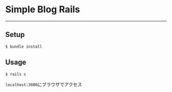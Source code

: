 # Simple Blog Rails
---
## Setup
```
$ bundle install
```
## Usage
```
$ rails s
```
`localhost:3000`にブラウザでアクセス

